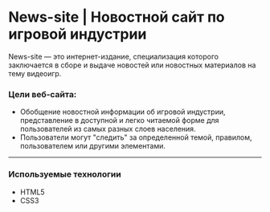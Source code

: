 # News-site | Новостной сайт по игровой индустрии

News-site — это интернет-издание, специализация которого заключается в сборе и выдаче новостей или новостных материалов на тему видеоигр.

### Цели веб-сайта: 

- Обобщение новостной информации об игровой индустрии, представление в доступной и легко читаемой форме для пользователей из самых разных слоев населения.
- Пользователи могут "следить" за определенной темой, правилом, пользователем или другими элементами.


---
### Используемые технологии

- HTML5
- CSS3

